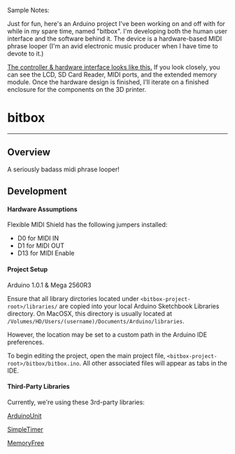 Sample Notes:

Just for fun, here's an Arduino project I've been working on and off with for while in my spare time, named "bitbox". I'm developing both the human user interface and the software behind it. The device is a hardware-based MIDI phrase looper (I'm an avid electronic music producer when I have time to devote to it.) 

[The controller & hardware interface looks like this.](https://github.com/adamlwatson/codesamples/blob/master/bitbox-hardware.jpg) If you look closely, you can see the LCD, SD Card Reader, MIDI ports, and the extended memory module. Once the hardware design is finished, I'll iterate on a finished enclosure for the components on the 3D printer.


# bitbox
---


## Overview

A seriously badass midi phrase looper!

## Development


#### Hardware Assumptions

Flexible MIDI Shield has the following jumpers installed:

* D0 for MIDI IN
* D1 for MIDI OUT
* D13 for MIDI Enable

#### Project Setup

Arduino 1.0.1 & Mega 2560R3

Ensure that all library dirctories located under `<bitbox-project-root>/libraries/` are copied into your local Arduino Sketchbook Libraries directory. On MacOSX, this directory is usually located at `/Volumes/HD/Users/(username)/Documents/Arduino/libraries`.

However, the location may be set to a custom path in the Arduino IDE preferences.

To begin editing the project, open the main project file, `<bitbox-project-root>/bitbox/bitbox.ino`. All other associated files will appear as tabs in the IDE.

#### Third-Party Libraries
Currently, we're using these 3rd-party libraries:

[ArduinoUnit](http://code.google.com/p/arduinounit/)

[SimpleTimer](http://arduino.cc/playground/Code/SimpleTimer)

[MemoryFree](http://arduino.cc/playground/Code/AvailableMemory)
